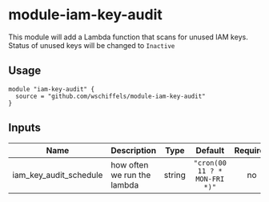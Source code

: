 # module-iam-key-audit

This module will add a Lambda function that scans for unused IAM keys.
Status of unused keys will be changed to `Inactive`

## Usage

```
module "iam-key-audit" {
  source = "github.com/wschiffels/module-iam-key-audit"
}
```

## Inputs

| Name | Description | Type | Default | Required |
|------|-------------|:----:|:-----:|:-----:|
| iam\_key\_audit\_schedule | how often we run the lambda | string | `"cron(00 11 ? * MON-FRI *)"` | no |
